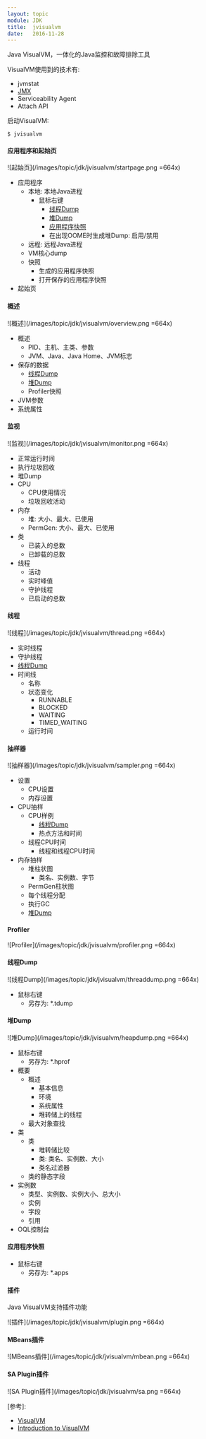 ```yaml
---
layout: topic
module: JDK
title:  jvisualvm
date:   2016-11-28
---
```


Java VisualVM，一体化的Java监控和故障排除工具

VisualVM使用到的技术有:

* jvmstat
* [JMX](/topic/jdk/jmx)
* Serviceability Agent
* Attach API

启动VisualVM:

```linux
$ jvisualvm
```

#### 应用程序和起始页

![起始页](/images/topic/jdk/jvisualvm/startpage.png =664x)

* 应用程序
    * 本地: 本地Java进程
        * 鼠标右键
            * [线程Dump](#threaddump)
            * [堆Dump](#heapdump)
            * [应用程序快照](#snapshot)
            * 在出现OOME时生成堆Dump: 启用/禁用
    * 远程: 远程Java进程
    * VM核心dump
    * 快照
        * 生成的应用程序快照
        * 打开保存的应用程序快照
* 起始页

#### 概述

![概述](/images/topic/jdk/jvisualvm/overview.png =664x)

* 概述
    * PID、主机、主类、参数
    * JVM、Java、Java Home、JVM标志
* 保存的数据
    * [线程Dump](#threaddump)
    * [堆Dump](#heapdump)
    * Profiler快照
* JVM参数
* 系统属性

#### 监视

![监视](/images/topic/jdk/jvisualvm/monitor.png =664x)

* 正常运行时间
* 执行垃圾回收
* 堆Dump
* CPU
    * CPU使用情况
    * 垃圾回收活动
* 内存
    * 堆: 大小、最大、已使用
    * PermGen: 大小、最大、已使用
* 类
    * 已装入的总数
    * 已卸载的总数
* 线程
    * 活动
    * 实时峰值
    * 守护线程
    * 已启动的总数

#### 线程

![线程](/images/topic/jdk/jvisualvm/thread.png =664x)

* 实时线程
* 守护线程
* [线程Dump](#threaddump)
* 时间线
    * 名称
    * 状态变化
        * RUNNABLE
        * BLOCKED
        * WAITING
        * TIMED_WAITING
    * 运行时间

#### 抽样器

![抽样器](/images/topic/jdk/jvisualvm/sampler.png =664x)

* 设置
    * CPU设置
    * 内存设置
* CPU抽样
    * CPU样例
        * [线程Dump](#threaddump)
        * 热点方法和时间
    * 线程CPU时间
        * 线程和线程CPU时间
* 内存抽样
    * 堆柱状图
        * 类名、实例数、字节
    * PermGen柱状图
    * 每个线程分配
    * 执行GC
    * [堆Dump](#heapdump)

#### Profiler

![Profiler](/images/topic/jdk/jvisualvm/profiler.png =664x)

#### <a id="threaddump">线程Dump</a>

![线程Dump](/images/topic/jdk/jvisualvm/threaddump.png =664x)

* 鼠标右键
    * 另存为: \*.tdump

#### <a id="heapdump">堆Dump</a>

![堆Dump](/images/topic/jdk/jvisualvm/heapdump.png =664x)

* 鼠标右键
    * 另存为: \*.hprof
* 概要
    * 概述
        * 基本信息
        * 环境
        * 系统属性
        * 堆转储上的线程
    * 最大对象查找
* 类
    * 类
        * 堆转储比较
        * 类: 类名、实例数、大小
        * 类名过滤器
    * 类的静态字段
* 实例数
    * 类型、实例数、实例大小、总大小
    * 实例
    * 字段
    * 引用
* OQL控制台

#### <a id="snapshot">应用程序快照</a>

* 鼠标右键
    * 另存为: \*.apps

#### 插件

Java VisualVM支持插件功能

![插件](/images/topic/jdk/jvisualvm/plugin.png =664x)

#### MBeans插件

![MBeans插件](/images/topic/jdk/jvisualvm/mbean.png =664x)

#### SA Plugin插件

![SA Plugin插件](/images/topic/jdk/jvisualvm/sa.png =664x)

\[参考\]:

* [VisualVM](https://visualvm.github.io/)
* [Introduction to VisualVM](http://visualvm.java.net/intro.html)
